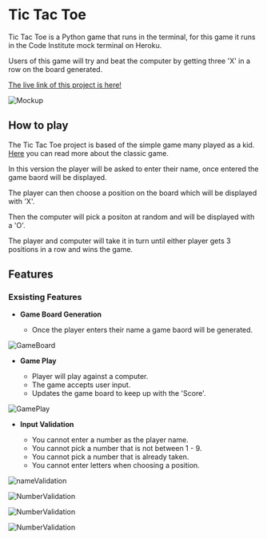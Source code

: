 # Tic Tac Toe 

Tic Tac Toe is a Python game that runs in the terminal, for this game it runs in the Code Institute mock terminal on Heroku.

Users of this game will try and beat the computer by getting three 'X' in a row on the board generated.

[The live link of this project is here!](https://will-tic-tac-toe-d058da233205.herokuapp.com/)

![Mockup](https://github.com/Willr-hawkins/tic-tac-toe/assets/148203271/1bd14d64-287d-4c08-963d-e20071213091)

## How to play

The Tic Tac Toe project is based of the simple game many played as a kid. [Here](https://en.wikipedia.org/wiki/Tic-tac-toe) you can read more about the classic game.

In this version the player will be asked to enter their name, once entered the game baord will be displayed.

The player can then choose a position on the board which will be displayed with 'X'.

Then the computer will pick a positon at random and will be displayed with a 'O'.

The player and computer will take it in turn until either player gets 3 positions in a row and wins the game.

## Features

### Exsisting Features

- __Game Board Generation__

    - Once the player enters their name a game baord will be generated.

![GameBoard](https://github.com/Willr-hawkins/tic-tac-toe/assets/148203271/5ff15a89-0ee2-4d8a-82f8-5492d43fb87d)

- __Game Play__

    - Player will play against a computer.
    - The game accepts user input.
    - Updates the game board to keep up with the 'Score'.

![GamePlay](https://github.com/Willr-hawkins/tic-tac-toe/assets/148203271/f32e0f58-3cd1-4b40-8b0a-5207867b42be)

- __Input Validation__

    - You cannot enter a number as the player name.
    - You cannot pick a number that is not between 1 - 9.
    - You cannot pick a number that is already taken.
    - You cannot enter letters when choosing a position.

![nameValidation](https://github.com/Willr-hawkins/tic-tac-toe/assets/148203271/8a77f8a4-9dbe-4f02-919f-31410201b6f8)

![NumberValidation](https://github.com/Willr-hawkins/tic-tac-toe/assets/148203271/9bfe52e0-7bc8-4540-b1f3-db3b9c0253e2)

![NumberValidation](https://github.com/Willr-hawkins/tic-tac-toe/assets/148203271/0cb18672-16f3-461b-a054-bb14810c1163)

![NumberValidation](https://github.com/Willr-hawkins/tic-tac-toe/assets/148203271/0006bc16-2eaa-4336-978f-5d2920188c2c)